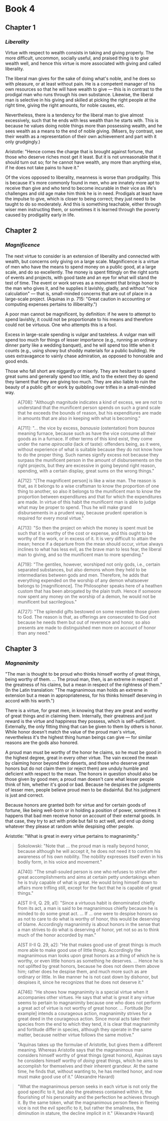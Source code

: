 # Book 4

## Chapter 1
### *Liberality*

Virtue with respect to wealth consists in taking and giving properly. The more difficult, uncommon, socially useful, and praised thing is to *give* wealth well, and hence this virtue is more associated with giving and called liberality. 

The liberal man gives for the sake of doing what's noble, and he does so with pleasure, or at least without pain. He is a competent manager of his own resources so that he will have wealth to give — this is in contrast to the prodigal man who runs through his own substance. Likewise, the liberal man is selective in his giving and skilled at picking the right people at the right time, giving the right amounts, for noble causes, etc.

Nevertheless, there is a tendency for the liberal man to give almost excessively, such that he ends with less wealth than he starts with. This is because he values doing noble things more than possessing wealth, and he sees wealth as a means to the end of noble giving. (Misers, by contrast, see their wealth as a representation of their own achievement and part with it only grudgingly.)

Aristotle: "Hence comes the charge that is brought against fortune, that those who deserve riches most get it least. But it is not unreasonable that it should turn out so; for he cannot have wealth, any more than anything else, if he does not take pains to have it."

Of the vices opposed to liberality, meanness is worse than prodigality. This is because it's more commonly found in men, who are innately more apt to receive than give and who tend to become incurable in their vice as life's challenges and old age make him think he is in need. Prodigals at least have the impulse to give, which is closer to being correct; they just need to be taught to do so moderately. And this is something teachable, either through wiser men instructing them, or sometimes it is learned through the poverty caused by prodigality early in life.

## Chapter 2
### *Magnificence*

The next virtue to consider is an extension of liberality and connected with wealth, but concerns only giving on a large scale. Magnificence is a virtue of men who have the means to spend money on a public good, at a large scale, and do so excellently. The money is spent fittingly on the right sorts of events and projects, with good taste and an eye for what will stand the test of time. The event or work serves as a monument that brings honor to the man who gives it, and he supplies it lavishly, gladly, and without "nice calculation" — that is, small-minded concerns that are out of place in a large-scale project. (Aquinas in p. 715: "Great caution in accounting or computing expenses pertains to illiberality.")

A poor man cannot be magnificent, by definition: if he were to attempt to spend lavishly, it could not be proportionate to his means and therefore could not be virtuous. One who attempts this is a fool. 

Excess in large-scale spending is vulgar and tasteless. A vulgar man will spend too much for things of lesser importance (e.g., running an ordinary dinner party like a wedding banquet), and he will spend too little when it counts (e.g., using showy but shoddy materials for a public building). He uses extravagance to vainly chase admiration, as opposed to honorable and good ends.

Those who fall short are niggardly or miserly. They are hesitant to spend great sums and generally spend too little, and to the extent they do spend they lament that they are giving too much. They are also liable to ruin the beauty of a public gift or work by quibbling over trifles in a small-minded way.

> A[708]: "Although magnitude indicates a kind of excess, we are not to understand that the munificent person spends on such a grand scale that he exceeds the bounds of reason, but his expenditures are made in amounts that are also in keeping with what is becoming."

> A[711]: "... the vice by excess, *banausia* (ostentation) from *baunos* meaning furnace, because such as have the vice consume all their goods as in a furnace. If other terms of this kind exist, they come under the name *apirocalia* (lack of taste): offenders being, as it were, without experience of what is suitable because they do not know how to do the proper thing. Such names signify excess not because they surpass the munificent person in the amount of disbursements on the right projects, but they are excessive in going beyond right reason, spending, with a certain display, great sums on the wrong things."

> A[712]: "[The magnificent person] is like a wise man. The reason is that, as it belongs to a wise craftsman to know the proportion of one thing to another, so also it belongs to the munificent man to know the proportion between expenditures and that for which the expenditures are made. In virtue of this habit the munificent man is able to judge what may be proper to spend. Thus he will make grand disbursements in a prudent way, because prudent operation is required for every moral virtue."

> A[713]: "So then the project on which the money is spent must be such that it is worthy of the cost or expense, and this ought to be worthy of the work, or in excess of it. It is very difficult to attain the mean; hence if a departure from the mean should occur, virtue always inclines to what has less evil, as the brave man to less fear, the liberal man to giving, and so the munificent man to more spending."

> A[719]: "The gentiles, however, worshiped not only gods, i.e., certain separated substances, but also demons whom they held to be intermediaries between gods and men. Therefore, he adds that everything expended on the worship of any demon whatsoever belongs to [magnificence]. The Philosopher speaks here of a heathen custom that has been abrogated by the plain truth. Hence if someone now spent any money on the worship of a demon, he would not be munificent but sacrilegious."

> A[727]: "The splendid gifts bestowed on some resemble those given to God. The reason is that, as offerings are consecrated to God not because he needs them but out of reverence and honor, so also presents are made to distinguished men more on account of honor than any need."

## Chapter 3
### *Magnanimity*

"The man is thought to be proud who thinks himself worthy of great things, being worthy of them. ... The proud man, then, is an extreme in respect of the greatness of his claims, but a mean in respect of the rightness of them." (In the Latin translation: "The magnanimous man holds an extreme in extension but a mean in appropriateness, for his thinks himself deserving in accord with his worth.")

There is a virtue, for great men, in knowing that they are great and worthy of great things and in claiming them. Internally, their greatness and just reward is the virtue and happiness they possess, which is self-sufficient. Externally, the only fitting thing that can be given to them by others is honor. While honor doesn't match the value of the proud man's virtue, nevertheless it's the highest thing human beings can give — for similar reasons are the gods also honored.

A proud man must be worthy of the honor he claims, so he must be good in the highest degree, great in every other virtue. The vain exceed the mean by claiming honor beyond their deserts, and those who deserve great honors but do not claim them (or reject them) are unduly humble and deficient with respect to the mean. The honors in question should also be those given by good men; a proud man doesn't care what lesser people think of him, whether it's good or bad. Because he despises the judgments of lesser men, people believe proud men to be disdainful. But his judgment is just and correct.

Because honors are granted both for virtue and for certain goods of fortune, like being well-born or in holding a position of power, sometimes it happens that bad men receive honor on account of their external goods. In that case, they try to act with pride but fail to act well, and end up doing whatever they please at random while despising other people.

Aristotle: "What is great in every virtue pertains to magnanimity."

> Sokolowski: "Note that ... the proud man is really beyond honor, because although he will accept it, he does not need it to confirm his awareness of his own nobility. The nobility expresses itself even in his bodily form, in his voice and movement."

> A[740]: "The small-souled person is one who refuses to strive after great accomplishments and aims at certain petty undertakings when he is truly capable of what is great. He would bring himself down to affairs more trifling still, except for the fact that he is capable of great things."

> A[ST II-II, Q. 29, a1]: "Since a virtuous habit is denominated chiefly from its act, a man is said to be magnanimous chiefly because he is minded to do some great act. ... If ... one were to despise honors so as not to care to do what is worthy of honor, this would be deserving of blame. Accordingly magnanimity is about honors in the sense that a man strives to do what is deserving of honor, yet not so as to think much of the honor accorded by man."

> A[ST II-II Q. 29, a2]: "He that makes good use of great things is much more able to make good use of little things. Accordingly the magnanimous man looks upon great honors as a thing of which he is worthy, or even little honors as something he deserves. ... Hence he is not uplifted by great honors, because he does not deem them above him; rather does he despise them, and much more such as are ordinary or little. In like manner he is not cast down by dishonor, but despises it, since he recognizes that he does not deserve it."

> A[746]: "He shows how magnanimity is a special virtue when it accompanies other virtues. He says that what is great it any virtue seems to pertain to magnanimity because one who does not perform a great act of virtue is not worthy of great honor. ... Fortitude [for example] intends a courageous action, magnanimity strives for a great deed in the courageous action. Since moral acts take their species from the end to which they tend, it is clear that magnanimity and fortitude differ in species, although they operate in the same matter, because neither virtue follows the same motive."

> "Aquinas takes up the formulae of Aristotle, but gives them a different meaning. Whereas Aristotle says that the magnanimous man considers himself worthy of great things (great honors), Aquinas says he considers himself worthy of *doing* great things, which he aims to accomplish for themselves and their inherent grandeur. At the same time, he finds that, without wanting to, he has merited honor, and now must make good use of it." (Alexandre Havard)

> "What the magnanimous person seeks in each virtue is not only the good specific to it, but also the greatness contained within it, the flourishing of his personality and the perfection he achieves through it. By the same token, what the magnanimous person flees in fleeing vice is not the evil specific to it, but rather the smallness, the diminution in stature, the decline implicit in it." (Alexandre Havard)






















